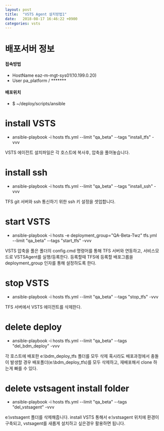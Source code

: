 ```yaml
---
layout: post
title:  "VSTS Agent 설치방법1"
date:   2018-08-17 16:46:22 +0900
categories: vsts
---
```


# 배포서버 정보
#### 접속방법
- HostName eaz-m-mgt-sys01(10.199.0.20)
- User pa_platform / *******

#### 배포위치
- $ ~/deploy/scripts/ansible
  

# install VSTS
- ansible-playbook -i hosts tfs.yml --limit "qa_beta" --tags "install_tfs" -vvv

VSTS 에이전트 설치파일은 각 호스트에 복사후, 압축을 풀어놓습니다.

# install ssh
- ansible-playbook -i hosts tfs.yml --limit "qa_beta" --tags "install_ssh" -vvv

TFS git 서버와 ssh 통신하기 위한 ssh 키 설정을 셋업합니다. 

# start VSTS
- ansible-playbook -i hosts -e deployment_group="QA-Beta-Twz" tfs.yml --limit "qa_beta" --tags "start_tfs" -vvv 

VSTS 압축을 풀은 폴더의 config.cmd 명령어를 통해 TFS 서버와 연동하고, 서비스모드로 VSTSAgent를 실행/등록한다.
등록할때 TFS에 등록할 배포그룹을 deployment_group 인자를 통해 설정하도록 한다.

# stop VSTS
- ansible-playbook -i hosts tfs.yml --limit "qa_beta" --tags "stop_tfs" -vvv 

TFS 서버에서 VSTS 에이전트를 삭제한다. 

# delete deploy
- ansible-playbook -i hosts tfs.yml --limit "qa_beta" --tags "del_bdm_deploy" -vvv 

각 호스트에 배포한 e:\bdm_deploy_tfs 폴더를 모두 삭제
혹시라도 배포과정에서 충돌이 발생할 경우 배포폴더(e:\bdm_deploy_tfs)를 모두 삭제하고,
재배포해서 clone 하는게 빠를 수 있다.

# delete vstsagent install folder
- ansible-playbook -i hosts tfs.yml --limit "qa_beta" --tags "del_vstsagent" -vvv 

e:\vstsagent 폴더를 삭제해줍니다.
install VSTS 통해서 e:\vstsagent 위치에 환경이 구축되고, vstsagent를 새롭게 설치하고 싶은경우 활용하면 됩니다.



